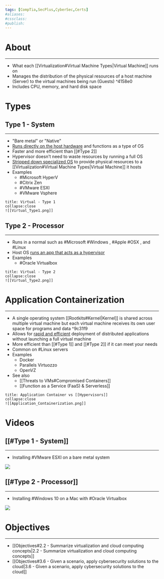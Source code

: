 ```yaml
---
tags: [CompTia,SecPlus,CyberSec,Certs]
#aliases:
#cssclass:
#publish:
---
```


# About
---
- What each [[Virtualization#Virtual Machine Types|Virtual Machine]] runs on
- Manages the distribution of the physical resources of a host machine (Server) to the virtual machines being run (Guests) ^4158e0
- Includes CPU, memory, and hard disk space

# Types

## Type 1 - System
---
- "Bare metal" or "Native"
- <u>Runs directly on the host hardware</u> and functions as a type of OS
- Faster and more efficient than [[#Type 2]]
- Hypervisor doesn't need to waste resources by running a full OS
- <u>Stripped down specialized OS</u> to provide physical resources to a [[Virtualization#Virtual Machine Types|Virtual Machine]] it hosts
- Examples
	- #Microsoft HyperV
	- #Citrix Zen
	- #VMware ESXI
	- #VMware Vsphere

```ad-info
title: Virtual - Type 1
collapse:close
![[Virtual_Type1.png]]
```

## Type 2 - Processor
---
- Runs in a normal such as #Microsoft #Windows , #Apple #OSX , and #Linux
- Host OS <u>runs an app that acts as a hypervisor</u>
- Examples
	- #Oracle Virtualbox

```ad-info
title: Virtual - Type 2
collapse:close
![[Virtual_Type2.png]]
```

# Application Containerization
---
- A single operating system [[Rootkits#Kernel|Kernel]] is shared across multiple virtual machine but each virtual machine receives its own user space for programs and data ^9c31f9
- Allows for <u>rapid and efficient</u> deployment of distributed applications without launching a full virtual machine
- More efficient than [[#Type 1]] and [[#Type 2]] if it can meet your needs
- Common on #Linux servers
- Examples
	- Docker
	- Parallels Virtuozzo
	- OpenVZ
- See also
	- [[Threats to VMs#Compromised Containers]]
	- [[Function as a Service (FaaS) & Serverless]]

```ad-info
title: Application Container vs [[Hypervisors]]
collapse:close
![[Application_Containerization.png]]
```

# Videos

## [[#Type 1 - System]]
---
- Installing #VMware ESXI on a bare metal system

![](https://www.youtube.com/watch?v=r3EDlvfQAsw)

## [[#Type 2 - Processor]]
---
- Installing #Windows 10 on a Mac with #Oracle Virtualbox

![](https://www.youtube.com/watch?v=J-S_TvtIm5Y)

# Objectives
---
- [[Objectives#2.2 - Summarize virtualization and cloud computing concepts|2.2 - Summarize virtualization and cloud computing concepts]]
- [[Objectives#3.6 - Given a scenario, apply cybersecurity solutions to the cloud|3.6 - Given a scenario, apply cybersecurity solutions to the cloud]]
